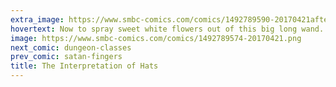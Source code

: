 ```yaml
---
extra_image: https://www.smbc-comics.com/comics/1492789590-20170421after.png
hovertext: Now to spray sweet white flowers out of this big long wand.
image: https://www.smbc-comics.com/comics/1492789574-20170421.png
next_comic: dungeon-classes
prev_comic: satan-fingers
title: The Interpretation of Hats
---
```


